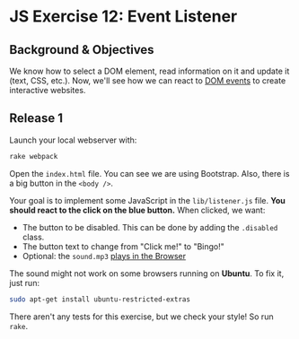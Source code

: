 # JS Exercise 12: Event Listener

## Background & Objectives

We know how to select a DOM element, read information on it and update it (text, CSS, etc.). Now, we'll see how we can react to [DOM events](https://developer.mozilla.org/en-US/docs/Web/Events) to create interactive websites.

## Release 1

Launch your local webserver with:

```bash
rake webpack
```

Open the `index.html` file. You can see we are using Bootstrap. Also, there is a big button in the `<body />`.

Your goal is to implement some JavaScript in the `lib/listener.js` file. **You should react to the click on the blue button.** When clicked, we want:

- The button to be disabled. This can be done by adding the `.disabled` class.
- The button text to change from "Click me!" to "Bingo!"
- Optional: the `sound.mp3` [plays in the Browser](https://stackoverflow.com/questions/9419263/playing-audio-with-javascript)

The sound might not work on some browsers running on **Ubuntu**. To fix it, just run:

```bash
sudo apt-get install ubuntu-restricted-extras 
```

There aren't any tests for this exercise, but we check your style! So run `rake`.
